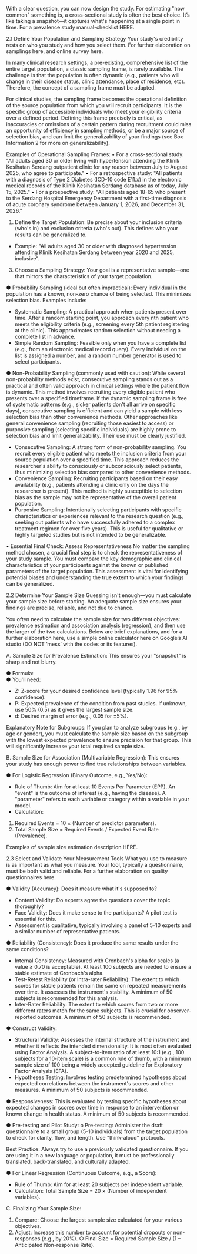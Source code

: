 With a clear question, you can now design the study. For estimating "how common" something is, a cross-sectional study is often the best choice. It’s like taking a snapshot—it captures what's happening at a single point in time. For a prevalence study manual-checklist HERE.

2.1 Define Your Population and Sampling Strategy
Your study's credibility rests on who you study and how you select them. For further elaboration on samplings here, and online survey here.

In many clinical research settings, a pre-existing, comprehensive list of the entire target population, a classic sampling frame, is rarely available. The challenge is that the population is often dynamic (e.g., patients who will change in their disease status, clinic attendance, place of residence, etc). Therefore, the concept of a sampling frame must be adapted.

For clinical studies, the sampling frame becomes the operational definition of the source population from which you will recruit participants. It is the specific group of accessible individuals who meet your eligibility criteria over a defined period. Defining this frame precisely is critical, as inaccuracies or omissions of a certain pattern during recruitment could miss an opportunity of efficiency in sampling methods, or be a major source of selection bias, and can limit the generalizability of your findings (see Box Information 2 for more on generalizability).

Examples of Operational Sampling Frames:
  •	For a cross-sectional study: "All adults aged 30 or older living with hypertension attending the Klinik Kesihatan Serdang outpatient clinic for any reason between July to August 2025, who agree to participate."
  •	For a retrospective study: "All patients with a diagnosis of Type 2 Diabetes (ICD-10 code E11.x) in the electronic medical records of the Klinik Kesihatan Serdang database as of today, July 15, 2025."
  •	For a prospective study: "All patients aged 18-65 who present to the Serdang Hospital Emergency Department with a first-time diagnosis of acute coronary syndrome between January 1, 2026, and December 31, 2026."

1. Define the Target Population:
Be precise about your inclusion criteria (who's in) and exclusion criteria (who's out). This defines who your results can be generalized to.
  * Example: "All adults aged 30 or older with diagnosed hypertension attending Klinik Kesihatan Serdang between year 2020 and 2025, inclusive".

3. Choose a Sampling Strategy:
Your goal is a representative sample—one that mirrors the characteristics of your target population.

●	Probability Sampling (ideal but often impractical): Every individual in the population has a known, non-zero chance of being selected. This minimizes selection bias. Examples include:
  * Systematic Sampling: A practical approach when patients present over time. After a random starting point, you approach every nth patient who meets the eligibility criteria (e.g., screening every 5th patient registering at the clinic). This approximates random selection without needing a complete list in advance.
  * Simple Random Sampling: Feasible only when you have a complete list (e.g., from an electronic medical record query). Every individual on the list is assigned a number, and a random number generator is used to select participants.

●	Non-Probability Sampling (commonly used with caution): While several non-probability methods exist, consecutive sampling stands out as a practical and often valid approach in clinical settings where the patient flow is dynamic. This method involves recruiting every eligible patient who presents over a specified timeframe. If the dynamic sampling frame is free of systematic patterns (e.g., sicker patients don't all arrive on specific days), consecutive sampling is efficient and can yield a sample with less selection bias than other convenience methods. Other approaches like general convenience sampling (recruiting those easiest to access) or purposive sampling (selecting specific individuals) are highly prone to selection bias and limit generalizability. Their use must be clearly justified.
  * Consecutive Sampling: A strong form of non-probability sampling. You recruit every eligible patient who meets the inclusion criteria from your source population over a specified time. This approach reduces the researcher's ability to consciously or subconsciously select patients, thus minimizing selection bias compared to other convenience methods.
  * Convenience Sampling: Recruiting participants based on their easy availability (e.g., patients attending a clinic only on the days the researcher is present). This method is highly susceptible to selection bias as the sample may not be representative of the overall patient population.
  * Purposive Sampling: Intentionally selecting participants with specific characteristics or experiences relevant to the research question (e.g., seeking out patients who have successfully adhered to a complex treatment regimen for over five years). This is useful for qualitative or highly targeted studies but is not intended to be generalizable.

•	Essential Final Check: Assess Representativeness
No matter the sampling method chosen, a crucial final step is to check the representativeness of your study sample. You must compare the key demographic and clinical characteristics of your participants against the known or published parameters of the target population. This assessment is vital for identifying potential biases and understanding the true extent to which your findings can be generalized.

2.2 Determine Your Sample Size 
Guessing isn't enough—you must calculate your sample size before starting. An adequate sample size ensures your findings are precise, reliable, and not due to chance.

You often need to calculate the sample size for two different objectives: prevalence estimation and association analysis (regression), and then use the larger of the two calculations. Below are brief explanations, and for a further elaboration here, use a simple online calculator here on Google’s AI studio (DO NOT ‘mess’ with the codes or its features).

A. Sample Size for Prevalence Estimation:
This ensures your "snapshot" is sharp and not blurry.
  
  ●	Formula:  
  ●	You'll need:
  * Z: Z-score for your desired confidence level (typically 1.96 for 95% confidence).
  * P: Expected prevalence of the condition from past studies. If unknown, use 50% (0.5) as it gives the largest sample size.
  * d: Desired margin of error (e.g., 0.05 for ±5%).

Explanatory Note for Subgroups: If you plan to analyze subgroups (e.g., by age or gender), you must calculate the sample size based on the subgroup with the lowest expected prevalence to ensure precision for that group. This will significantly increase your total required sample size.

B. Sample Size for Association (Multivariable Regression):
This ensures your study has enough power to find true relationships between variables.

●	For Logistic Regression (Binary Outcome, e.g., Yes/No):
  * Rule of Thumb: Aim for at least 10 Events Per Parameter (EPP). An "event" is the outcome of interest (e.g., having the disease). A "parameter" refers to each variable or category within a variable in your model.
  * Calculation:
1.	Required Events = 10 × (Number of predictor parameters).
2.	Total Sample Size = Required Events / Expected Event Rate (Prevalence).

Examples of sample size estimation description HERE.

2.3 Select and Validate Your Measurement Tools
What you use to measure is as important as what you measure. Your tool, typically a questionnaire, must be both valid and reliable. For a further elaboration on quality questionnaires here.

●	Validity (Accuracy): Does it measure what it's supposed to?
  *	Content Validity: Do experts agree the questions cover the topic thoroughly?
  *	Face Validity: Does it make sense to the participants? A pilot test is essential for this.
  * Assessment is qualitative, typically involving a panel of 5-10 experts and a similar number of representative patients.

●	Reliability (Consistency): Does it produce the same results under the same conditions?
  * Internal Consistency: Measured with Cronbach's alpha for scales (a value ≥ 0.70 is acceptable). At least 100 subjects are needed to ensure a stable estimate of Cronbach's alpha.
  * Test-Retest Reliability (or Intra-rater Reliability): The extent to which scores for stable patients remain the same on repeated measurements over time. It assesses the instrument's stability. A minimum of 50 subjects is recommended for this analysis.
  * Inter-Rater Reliability: The extent to which scores from two or more different raters match for the same subjects. This is crucial for observer-reported outcomes. A minimum of 50 subjects is recommended.

●	Construct Validity: 
  * Structural Validity: Assesses the internal structure of the instrument and whether it reflects the intended dimensionality. It is most often evaluated using Factor Analysis. A subject-to-item ratio of at least 10:1 (e.g., 100 subjects for a 10-item scale) is a common rule of thumb, with a minimum sample size of 100 being a widely accepted guideline for Exploratory Factor Analysis (EFA).
  * Hypotheses Testing: Involves testing predetermined hypotheses about expected correlations between the instrument's scores and other measures. A minimum of 50 subjects is recommended.

●	Responsiveness: This is evaluated by testing specific hypotheses about expected changes in scores over time in response to an intervention or known change in health status. A minimum of 50 subjects is recommended.


●	Pre-testing and Pilot Study:
o	Pre-testing: Administer the draft questionnaire to a small group (5-10 individuals) from the target population to check for clarity, flow, and length. Use "think-aloud" protocols.

Best Practice: Always try to use a previously validated questionnaire. If you are using it in a new language or population, it must be professionally translated, back-translated, and culturally adapted.

●	For Linear Regression (Continuous Outcome, e.g., a Score):
  *	Rule of Thumb: Aim for at least 20 subjects per independent variable.
  * Calculation: Total Sample Size = 20 × (Number of independent variables).

C. Finalizing Your Sample Size:
1.	Compare: Choose the largest sample size calculated for your various objectives.
2.	Adjust: Increase this number to account for potential dropouts or non-responses (e.g., by 20%).
○	Final Size = Required Sample Size / (1 – Anticipated Non-response Rate).
